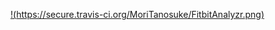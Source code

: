 [!(https://secure.travis-ci.org/MoriTanosuke/FitbitAnalyzr.png)][0]



[0]: http://travis-ci.org/MoriTanosuke/FitbitAnalyzr
